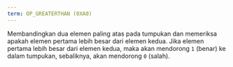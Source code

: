 ```yaml
---
term: OP_GREATERTHAN (0XA0)
---
```


Membandingkan dua elemen paling atas pada tumpukan dan memeriksa apakah elemen pertama lebih besar dari elemen kedua. Jika elemen pertama lebih besar dari elemen kedua, maka akan mendorong `1` (benar) ke dalam tumpukan, sebaliknya, akan mendorong `0` (salah).